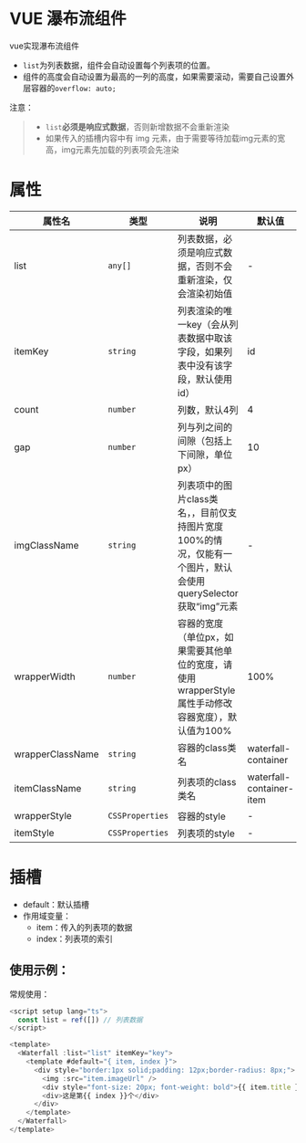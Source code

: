 # VUE 瀑布流组件
vue实现瀑布流组件
- `list`为列表数据，组件会自动设置每个列表项的位置。
- 组件的高度会自动设置为最高的一列的高度，如果需要滚动，需要自己设置外层容器的`overflow: auto;`

注意：
> - `list`**必须是响应式数据**，否则新增数据不会重新渲染
> - 如果传入的插槽内容中有 img 元素，由于需要等待加载img元素的宽高，img元素先加载的列表项会先渲染

# 属性

| 属性名 | 类型 | 说明 | 默认值 |
| ---  | ---  | --- | --- |
| list  | `any[]` | 列表数据，必须是响应式数据，否则不会重新渲染，仅会渲染初始值  |  -  |
| itemKey | `string` | 列表渲染的唯一key（会从列表数据中取该字段，如果列表中没有该字段，默认使用id） | id |
| count | `number` | 列数，默认4列 | 4 |
| gap | `number `| 列与列之间的间隙（包括上下间隙，单位px） | 10 |
| imgClassName | `string` | 列表项中的图片class类名，，目前仅支持图片宽度100%的情况，仅能有一个图片，默认会使用querySelector获取“img”元素 | - |
| wrapperWidth | `number` | 容器的宽度（单位px，如果需要其他单位的宽度，请使用wrapperStyle属性手动修改容器宽度），默认值为100% | 100% |
| wrapperClassName | `string` | 容器的class类名 | waterfall-container|
| itemClassName | `string` | 列表项的class类名 | waterfall-container-item |
| wrapperStyle | `CSSProperties` | 容器的style | - |
| itemStyle | `CSSProperties` | 列表项的style | - |

# 插槽

- default：默认插槽
- 作用域变量：
  - item：传入的列表项的数据
  - index：列表项的索引

## 使用示例：
常规使用：
```js
<script setup lang="ts">
  const list = ref([]) // 列表数据
</script>

<template>
  <Waterfall :list="list" itemKey="key">
    <template #default="{ item, index }">
      <div style="border:1px solid;padding: 12px;border-radius: 8px;">
        <img :src="item.imageUrl" />
        <div style="font-size: 20px; font-weight: bold">{{ item.title }}</div>
        <div>这是第{{ index }}个</div>
      </div>
    </template>
  </Waterfall>
</template>
```



